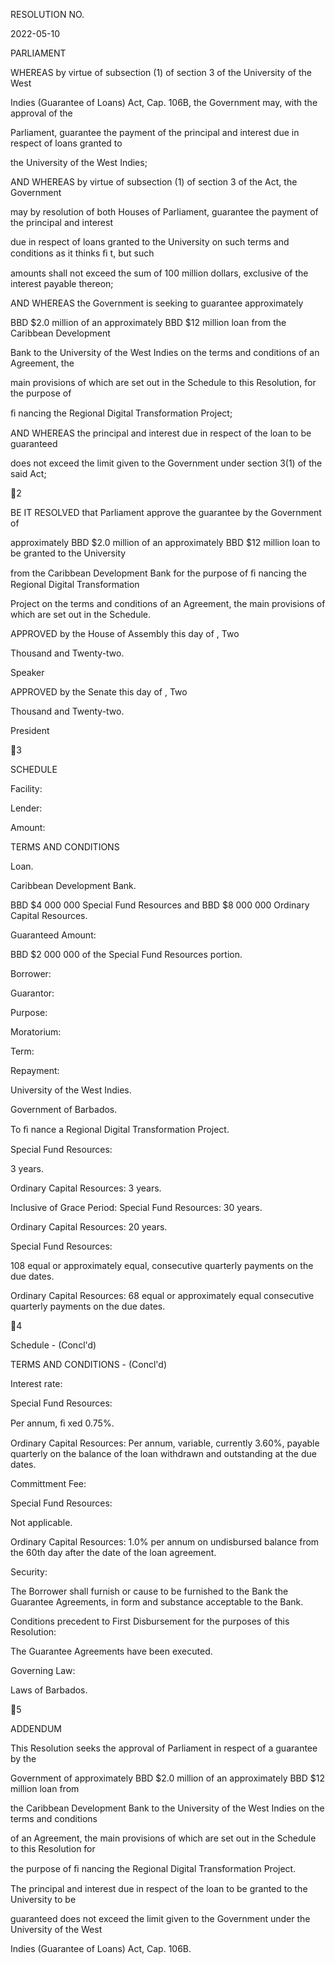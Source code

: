 RESOLUTION NO.

2022-05-10

PARLIAMENT

WHEREAS by virtue of subsection (1) of section 3 of the University of the West

Indies  (Guarantee  of  Loans)  Act,  Cap.  106B,  the  Government  may,  with  the  approval  of  the

Parliament, guarantee the payment of the principal and interest due in respect of loans granted to

the University of the West Indies;

AND WHEREAS by virtue of subsection (1) of section 3 of the Act, the Government

may by resolution of both Houses of Parliament, guarantee the payment of the principal and interest

due in respect of loans granted to the University on such terms and conditions as it thinks ﬁ t, but such

amounts shall not exceed the sum of 100 million dollars, exclusive of the interest payable thereon;

AND  WHEREAS  the  Government  is  seeking  to  guarantee  approximately

BBD $2.0 million of an approximately BBD $12 million loan from the Caribbean Development

Bank  to  the  University  of  the  West  Indies  on  the  terms  and  conditions  of  an Agreement,  the

main  provisions  of  which  are  set  out  in  the  Schedule  to  this  Resolution,  for  the  purpose  of

ﬁ nancing the Regional Digital Transformation Project;

AND WHEREAS the principal and interest due in respect of the loan to be guaranteed

does not exceed the limit given to the Government under section 3(1) of the said Act;

2

  BE  IT  RESOLVED  that  Parliament  approve  the  guarantee  by  the  Government  of

approximately BBD $2.0 million of an approximately BBD $12 million loan to be granted to the University

from the Caribbean Development Bank for the purpose of ﬁ nancing the Regional Digital Transformation

Project on the terms and conditions of an Agreement, the main provisions of which are set out in the Schedule.

APPROVED by the House of Assembly this            day of                               , Two

Thousand and Twenty-two.

Speaker

APPROVED  by  the  Senate  this                      day  of                                                          ,  Two

Thousand and Twenty-two.

   President

3

SCHEDULE

Facility:

Lender:

Amount:

TERMS AND CONDITIONS

Loan.

Caribbean Development Bank.

BBD $4 000 000 Special Fund Resources and
BBD $8 000 000 Ordinary Capital Resources.

Guaranteed Amount:

BBD $2 000 000 of the Special Fund Resources portion.

Borrower:

Guarantor:

Purpose:

Moratorium:

Term:

Repayment:

University of the West Indies.

Government of Barbados.

To ﬁ nance a Regional Digital Transformation Project.

Special Fund Resources:

3 years.

Ordinary Capital Resources: 3 years.

Inclusive of Grace Period:  Special Fund Resources: 30 years.

Ordinary Capital Resources: 20 years.

Special Fund Resources:

108  equal  or  approximately  equal,
consecutive  quarterly  payments  on  the
due dates.

Ordinary Capital Resources:  68  equal  or  approximately  equal
consecutive  quarterly  payments  on
the due dates.

4

Schedule - (Concl'd)

TERMS AND CONDITIONS - (Concl'd)

Interest rate:

Special Fund Resources:

Per annum, ﬁ xed 0.75%.

Ordinary Capital Resources:  Per  annum,  variable,  currently  3.60%,
payable quarterly on the balance of the
loan withdrawn and outstanding at the
due dates.

Committment Fee:

Special Fund Resources:

Not applicable.

Ordinary Capital Resources:  1.0% per annum on undisbursed balance
from  the  60th  day  after  the  date  of  the
loan agreement.

Security:

The Borrower shall furnish or cause to be furnished to the Bank the
Guarantee Agreements, in form and substance acceptable to the Bank.

Conditions precedent to First
Disbursement for the purposes
of this Resolution:

The Guarantee Agreements have been executed.

Governing Law:

Laws of Barbados.

5

ADDENDUM

This Resolution seeks the approval of Parliament in respect of a guarantee by the

Government of approximately BBD $2.0 million of an approximately BBD $12 million loan from

the Caribbean Development Bank to the University of the West Indies on the terms and conditions

of an Agreement, the main provisions of which are set out in the Schedule to this Resolution for

the purpose of ﬁ nancing the Regional Digital Transformation Project.

The principal and interest due in respect of the loan to be granted to the University to be

guaranteed does not exceed the limit given to the Government under the University of the West

Indies (Guarantee of Loans) Act, Cap. 106B.

